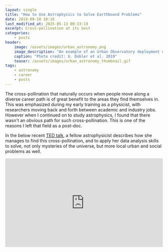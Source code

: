 ```yaml
---
layout: single
title: "How to Use Astrophysics to Solve Earthbound Problems"
date: 2019-09-18 10:16
last_modified_at: 2025-05-13 00:33:19
excerpt: Cross-pollination at its best
categories:
    - posts
header:
    image: /assets/images/urban_astronomy.png
    image_description: "An example of an Urban Observatory deployment of a Visible Near-Infrared Hyperspectral camera"
    caption: "Photo credit: G. Dobler et al. 2019"
    teaser: /assets/images/urban_astronomy_thumbnail.gif
tags:
    - astronomy
    - career
    - posts
---
```


The cross-pollination that naturally occurs when people move along a diverse career path
is of great benefit to the areas they find themselves in.
This was emphasized during my early training as a physicist,
with researchers moving back and forth between academic and industry jobs.
However when I continued on to study astrophysics,
I found that there wasn't an obvious path for such cross-pollination.
This is one of the reasons I left that field as a post-doc.

In the below recent
[TED talk](https://www.ted.com/talks/federica_bianco_how_we_use_astrophysics_to_study_earthbound_problems),
a fellow astrophysicist describes how she manages to find this cross-pollination,
and to apply her data analysis skills to solve, not only mysteries of the universe,
but more local urban and social problems as well.

<div style="max-width:854px">
<div style="position:relative;height:0;padding-bottom:56.25%">
<iframe
src="https://embed.ted.com/talks/federica_bianco_how_we_use_astrophysics_to_study_earthbound_problems"
width="854"
height="480"
style="position:absolute;left:0;top:0;width:100%;height:100%"
frameborder="0"
scrolling="no"
allowfullscreen>
</iframe>
</div>
</div>
